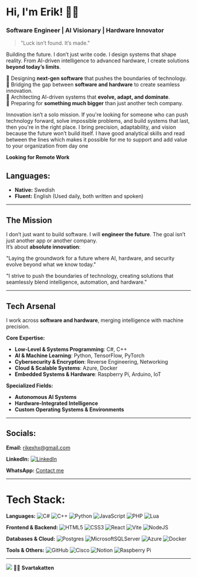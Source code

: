 # Hi, I'm Erik! 🖤🐾  
### Software Engineer | AI Visionary | Hardware Innovator

> "Luck isn’t found. It’s made." 

Building the future. I don’t just write code. I design systems that shape reality. From AI-driven intelligence to advanced hardware, I create solutions **beyond today’s limits**.

🔹 Designing **next-gen software** that pushes the boundaries of technology.  
🔹 Bridging the gap between **software and hardware** to create seamless innovation.  
🔹 Architecting AI-driven systems that **evolve, adapt, and dominate**.  
🔹 Preparing for **something much bigger** than just another tech company. 

Innovation isn’t a solo mission. If you're looking for someone who can push technology forward, solve impossible problems, and build systems that last, then you're in the right place. I bring precision, adaptability, and vision because the future won’t build itself. I have good analytical skills and read between the lines which makes it possible for me to support and add value to your organization from day one

**Looking for Remote Work**

## **Languages:**  
- **Native:** Swedish 
- **Fluent:** English (Used daily, both written and spoken)  

---
## **The Mission**  
I don’t just want to build software. I will **engineer the future**. The goal isn’t just another app or another company.  
It’s about **absolute innovation**:  

"Laying the groundwork for a future where AI, hardware, and security evolve beyond what we know today."

"I strive to push the boundaries of technology, creating solutions that seamlessly blend intelligence, automation, and hardware."

---
## **Tech Arsenal**  
I work across **software and hardware**, merging intelligence with machine precision.

**Core Expertise:**  
- **Low-Level & Systems Programming**: C#, C++
- **AI & Machine Learning**: Python, TensorFlow, PyTorch  
- **Cybersecurity & Encryption**: Reverse Engineering, Networking 
- **Cloud & Scalable Systems**: Azure, Docker  
- **Embedded Systems & Hardware**: Raspberry Pi, Arduino, IoT 

**Specialized Fields:**  
- **Autonomous AI Systems**  
- **Hardware-Integrated Intelligence**  
- **Custom Operating Systems & Environments**  


---
## Socials:

**Email:**  rikexhx@gmail.com  

**LinkedIn:**  [![LinkedIn](https://img.shields.io/badge/LinkedIn-%230077B5.svg?logo=linkedin&logoColor=white)](https://linkedin.com/in/svartakatten)  

**WhatsApp:** [Contact me](https://wa.me/+46761454783)

---
# Tech Stack:

**Languages:** 
![C#](https://img.shields.io/badge/c%23-%23239120.svg?style=plastic&logo=csharp&logoColor=white) ![C++](https://img.shields.io/badge/c++-%2300599C.svg?style=plastic&logo=c%2B%2B&logoColor=white) ![Python](https://img.shields.io/badge/python-3670A0?style=plastic&logo=python&logoColor=ffdd54) ![JavaScript](https://img.shields.io/badge/javascript-%23323330.svg?style=plastic&logo=javascript&logoColor=%23F7DF1E) ![PHP](https://img.shields.io/badge/php-%23777BB4.svg?style=plastic&logo=php&logoColor=white) ![Lua](https://img.shields.io/badge/lua-%232C2D72.svg?style=plastic&logo=lua&logoColor=white)

**Frontend & Backend:** 
![HTML5](https://img.shields.io/badge/html5-%23E34F26.svg?style=plastic&logo=html5&logoColor=white) ![CSS3](https://img.shields.io/badge/css3-%231572B6.svg?style=plastic&logo=css3&logoColor=white) ![React](https://img.shields.io/badge/react-%2320232a.svg?style=plastic&logo=react&logoColor=%2361DAFB) ![Vite](https://img.shields.io/badge/vite-%23646CFF.svg?style=plastic&logo=vite&logoColor=white) ![NodeJS](https://img.shields.io/badge/node.js-6DA55F?style=plastic&logo=node.js&logoColor=white)

**Databases & Cloud:** 
![Postgres](https://img.shields.io/badge/postgres-%23316192.svg?style=plastic&logo=postgresql&logoColor=white) ![MicrosoftSQLServer](https://img.shields.io/badge/Microsoft%20SQL%20Server-CC2927?style=plastic&logo=microsoft%20sql%20server&logoColor=white) ![Azure](https://img.shields.io/badge/azure-%230072C6.svg?style=plastic&logo=microsoftazure&logoColor=white) ![Docker](https://img.shields.io/badge/docker-%230db7ed.svg?style=plastic&logo=docker&logoColor=white)  

**Tools & Others:** 
![GitHub](https://img.shields.io/badge/github-%23121011.svg?style=plastic&logo=github&logoColor=white) ![Cisco](https://img.shields.io/badge/cisco-%23049fd9.svg?style=plastic&logo=cisco&logoColor=black) ![Notion](https://img.shields.io/badge/Notion-%23000000.svg?style=plastic&logo=notion&logoColor=white) ![Raspberry Pi](https://img.shields.io/badge/-Raspberry_Pi-C51A4A?style=plastic&logo=Raspberry-Pi)

---
[![](https://visitcount.itsvg.in/api?id=Svartakatten&icon=5&color=1)](https://visitcount.itsvg.in)
🖤🐾 **Svartakatten**
